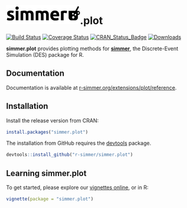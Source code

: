 # <img src="https://raw.githubusercontent.com/r-simmer/r-simmer.github.io/master/images/simmer-logo.png" alt="simmer" width="200" />.plot

[![Build Status](https://travis-ci.org/r-simmer/simmer.plot.svg?branch=master)](https://travis-ci.org/r-simmer/simmer.plot)
[![Coverage Status](https://codecov.io/gh/r-simmer/simmer.plot/branch/master/graph/badge.svg)](https://codecov.io/gh/r-simmer/simmer.plot)
[![CRAN\_Status\_Badge](http://www.r-pkg.org/badges/version/simmer.plot)](http://cran.r-project.org/package=simmer.plot)
[![Downloads](http://cranlogs.r-pkg.org/badges/simmer.plot)](http://cran.rstudio.com/package=simmer.plot)

**simmer.plot** provides plotting methods for [**simmer**](http://r-simmer.org), the Discrete-Event Simulation (DES) package for R.

## Documentation

Documentation is available at [r-simmer.org/extensions/plot/reference](http://r-simmer.org/extensions/plot/reference).

## Installation

Install the release version from CRAN:

``` r
install.packages("simmer.plot")
```

The installation from GitHub requires the [devtools](https://github.com/hadley/devtools) package.

``` r
devtools::install_github("r-simmer/simmer.plot")
```

## Learning simmer.plot

To get started, please explore our [vignettes online](http://r-simmer.org/extensions/plot/articles/), or in R:

``` r
vignette(package = "simmer.plot")
```
